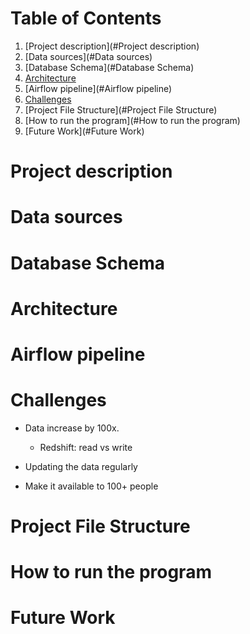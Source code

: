 # Table of Contents
1. [Project description](#Project description)
2. [Data sources](#Data sources)
3. [Database Schema](#Database Schema)
4. [Architecture](#Architecture)
5. [Airflow pipeline](#Airflow pipeline)
6. [Challenges](#Challenges)
7. [Project File Structure](#Project File Structure)
8. [How to run the program](#How to run the program)
9. [Future Work](#Future Work)

# Project description

# Data sources

# Database Schema

# Architecture

# Airflow pipeline

# Challenges
- Data increase by 100x.
    - Redshift: read vs write


- Updating the data regularly

- Make it available to 100+ people

# Project File Structure

# How to run the program

# Future Work
